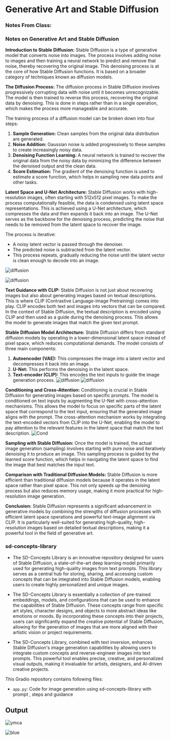 # Generative Art and Stable Diffusion

### Notes From Class:

### Notes on Generative Art and Stable Diffusion

**Introduction to Stable Diffusion:**
Stable Diffusion is a type of generative model that converts noise into images. The process involves adding noise to images and then training a neural network to predict and remove that noise, thereby recovering the original image. This denoising process is at the core of how Stable Diffusion functions. It is based on a broader category of techniques known as diffusion models.

**The Diffusion Process:**
The diffusion process in Stable Diffusion involves progressively corrupting data with noise until it becomes unrecognizable. The model is then trained to reverse this process, recovering the original data by denoising. This is done in steps rather than in a single operation, which makes the process more manageable and accurate.

The training process of a diffusion model can be broken down into four steps:
1. **Sample Generation:** Clean samples from the original data distribution are generated.
2. **Noise Addition:** Gaussian noise is added progressively to these samples to create increasingly noisy data.
3. **Denoising Function Learning:** A neural network is trained to recover the original data from the noisy data by minimizing the difference between the denoised output and the clean data.
4. **Score Estimation:** The gradient of the denoising function is used to estimate a score function, which helps in sampling new data points and other tasks.

**Latent Space and U-Net Architecture:**
Stable Diffusion works with high-resolution images, often starting with 512x512 pixel images. To make the process computationally feasible, the data is condensed using latent space representations. This is achieved using a U-Net architecture, which compresses the data and then expands it back into an image. The U-Net serves as the backbone for the denoising process, predicting the noise that needs to be removed from the latent space to recover the image.

The process is iterative:
- A noisy latent vector is passed through the denoiser.
- The predicted noise is subtracted from the latent vector.
- This process repeats, gradually reducing the noise until the latent vector is clean enough to decode into an image.

![diffusion](diffusion.png)

![diffusion](reverse_diffusion.png)

**Text Guidance with CLIP:**
Stable Diffusion is not just about recovering images but also about generating images based on textual descriptions. This is where CLIP (Contrastive Language-Image Pretraining) comes into play. CLIP encodes both text and images into vectors that can be compared. In the context of Stable Diffusion, the textual description is encoded using CLIP and then used as a guide during the denoising process. This allows the model to generate images that match the given text prompt.

**Stable Diffusion Model Architecture:**
Stable Diffusion differs from standard diffusion models by operating in a lower-dimensional latent space instead of pixel space, which reduces computational demands. The model consists of three main components:
1. **Autoencoder (VAE):** This compresses the image into a latent vector and decompresses it back into an image.
2. **U-Net:** This performs the denoising in the latent space.
3. **Text-encoder (CLIP):** This encodes the text inputs to guide the image generation process.
![diffusion](diff.png)                              ![diffusion](diff2.png)

**Conditioning and Cross-Attention:**
Conditioning is crucial in Stable Diffusion for generating images based on specific prompts. The model is conditioned on text inputs by augmenting the U-Net with cross-attention mechanisms. This allows the model to focus on specific parts of the latent space that correspond to the text input, ensuring that the generated image aligns with the prompt.
The cross-attention mechanism works by integrating the text-encoded vectors from CLIP into the U-Net, enabling the model to pay attention to the relevant features in the latent space that match the text description.
![Cond](Cond.png)

**Sampling with Stable Diffusion:**
Once the model is trained, the actual image generation (sampling) involves starting with pure noise and iteratively denoising it to produce an image. This sampling process is guided by the learned score function, which helps in navigating the latent space to find the image that best matches the input text.

**Comparison with Traditional Diffusion Models:**
Stable Diffusion is more efficient than traditional diffusion models because it operates in the latent space rather than pixel space. This not only speeds up the denoising process but also reduces memory usage, making it more practical for high-resolution image generation.

**Conclusion:**
Stable Diffusion represents a significant advancement in generative models by combining the strengths of diffusion processes with efficient latent space operations and powerful text-image alignment via CLIP. It is particularly well-suited for generating high-quality, high-resolution images based on detailed textual descriptions, making it a powerful tool in the field of generative art.

### sd-concepts-library

- The SD-Concepts Library is an innovative repository designed for users of Stable Diffusion, a state-of-the-art deep learning model primarily used for generating high-quality images from   text prompts. This library serves as a central hub for storing, sharing, and accessing custom concepts that can be integrated into Stable Diffusion models, enabling users to create  highly personalized and unique images.

- The SD-Concepts Library is essentially a collection of pre-trained embeddings, models, and configurations that can be used to enhance the capabilities of Stable Diffusion. These concepts range from specific art styles, character designs, and objects to more abstract ideas like emotions or moods. By incorporating these concepts into their projects, users can significantly expand the creative potential of Stable Diffusion, allowing for the generation of images that are more aligned with their artistic vision or project requirements.

- The SD-Concepts Library, combined with text inversion, enhances Stable Diffusion's image generation capabilities by allowing users to integrate custom concepts and reverse-engineer images into text prompts. This powerful tool enables precise, creative, and personalized visual outputs, making it invaluable for artists, designers, and AI-driven creative projects.

This Gradio repository contains following files:

- `app.py`: Code for image generation using sd-concepts-library with prompt , steps and guidance

## Output
![ymca](ymca.png)

![blue](blue.png)


